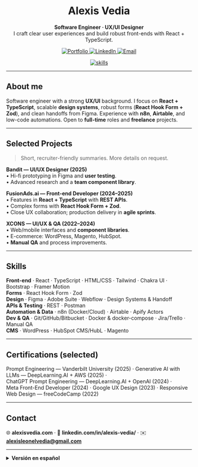 <!-- GitHub Profile README — Alexis Vedia | minimal + modern -->

<h1 align="center">Alexis Vedia</h1>

<p align="center">
  <b>Software Engineer · UX/UI Designer</b><br/>
  I craft clear user experiences and build robust front-ends with React + TypeScript.
</p>

<p align="center">
  <a href="https://www.alexisvedia.com" target="_blank">
    <img alt="Portfolio" src="https://img.shields.io/badge/Portfolio-alexisvedia.com-111?style=for-the-badge">
  </a>
  <a href="https://www.linkedin.com/in/alexis-vedia/" target="_blank">
    <img alt="LinkedIn" src="https://img.shields.io/badge/LinkedIn-@alexis--vedia-111?style=for-the-badge">
  </a>
  <a href="mailto:alexisleonelvedia@gmail.com">
    <img alt="Email" src="https://img.shields.io/badge/Email-alexisleonelvedia%40gmail.com-111?style=for-the-badge">
  </a>
</p>

<div align="center">
  <!-- Skill icons: keep it clean and relevant -->
  <a href="https://skillicons.dev">
    <img src="https://skillicons.dev/icons?i=react,ts,js,html,css,tailwind,bootstrap,figma,git,github,docker,postman,wordpress" alt="skills" />
  </a>
</div>

---

## About me
Software engineer with a strong **UX/UI** background. I focus on **React + TypeScript**, scalable **design systems**, robust forms (**React Hook Form + Zod**), and clean handoffs from Figma. Experience with **n8n**, **Airtable**, and low-code automations. Open to **full-time** roles and **freelance** projects.

---

## Selected Projects
> Short, recruiter-friendly summaries. More details on request.

**Bandit — UI/UX Designer (2025)**  
• Hi-fi prototyping in Figma and **user testing**.  
• Advanced research and a **team component library**.

**FusionAds.ai — Front-end Developer (2024–2025)**  
• Features in **React + TypeScript** with **REST APIs**.  
• Complex forms with **React Hook Form + Zod**.  
• Close UX collaboration; production delivery in **agile sprints**.

**XCONS — UI/UX & QA (2022–2024)**  
• Web/mobile interfaces and **component libraries**.  
• E-commerce: WordPress, Magento, HubSpot.  
• **Manual QA** and process improvements.

---

## Skills
**Front-end** · React · TypeScript · HTML/CSS · Tailwind · Chakra UI · Bootstrap · Framer Motion  
**Forms** · React Hook Form · Zod  
**Design** · Figma · Adobe Suite · Webflow · Design Systems & Handoff  
**APIs & Testing** · REST · Postman  
**Automation & Data** · n8n (Docker/Cloud) · Airtable · Apify Actors  
**Dev & QA** · Git/GitHub/Bitbucket · Docker & docker-compose · Jira/Trello · Manual QA  
**CMS** · WordPress · HubSpot CMS/HubL · Magento

---

## Certifications (selected)
Prompt Engineering — Vanderbilt University (2025) · Generative AI with LLMs — DeepLearning.AI + AWS (2025) ·  
ChatGPT Prompt Engineering — DeepLearning.AI + OpenAI (2024) ·  
Meta Front-End Developer (2024) · Google UX Design (2023) · Responsive Web Design — freeCodeCamp (2022)

---

## Contact
🌐 **alexisvedia.com** · 💼 **linkedin.com/in/alexis-vedia/** · ✉️ **alexisleonelvedia@gmail.com**

---

<details>
  <summary><b>Versión en español</b></summary>

**Sobre mí**  
Ingeniero de software con base fuerte en **UX/UI**. Enfocado en **React + TypeScript**, **design systems**, formularios robustos (**React Hook Form + Zod**) y handoff prolijo desde Figma. Experiencia con **n8n**, **Airtable** y automatización low-code. Abierto a **full-time** y **freelance**.

**Proyectos seleccionados**  
**Bandit — Diseñador UI/UX (2025):** Prototipado en alta con Figma, tests de usuario y librería de componentes en equipo.  
**FusionAds.ai — Front-end (2024–2025):** React + TS, APIs REST, formularios complejos con RHF + Zod; entregas ágiles a producción.  
**XCONS — UI/UX & QA (2022–2024):** Interfaces web/móvil, component libraries, e-commerce (WordPress, Magento, HubSpot) y QA manual.

**Habilidades**  
Front-end: React · TypeScript · HTML/CSS · Tailwind · Chakra UI · Bootstrap · Framer Motion  
Formularios: RHF · Zod · Diseño: Figma · Adobe · Webflow ·  APIs & Pruebas: REST · Postman  
Automatización & Datos: n8n · Airtable · Apify Actors · Dev & QA: Git/GitHub/Bitbucket · Docker · Jira/Trello · QA  
CMS: WordPress · HubSpot CMS/HubL · Magento

**Certificaciones (selección)**  
Prompt Engineering — Vanderbilt (2025) · Generative AI with LLMs — DeepLearning.AI + AWS (2025) ·  
ChatGPT Prompt Engineering — DeepLearning.AI + OpenAI (2024) ·  
Meta Front-End Developer (2024) · Google UX Design (2023)

</details>
